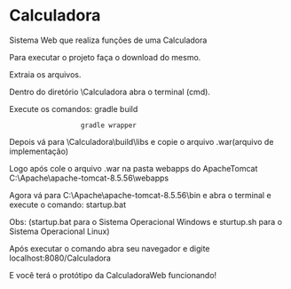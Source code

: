 # Calculadora
Sistema Web que realiza funções de uma Calculadora
 
 Para executar o projeto faça o download do mesmo.
 
 Extraia os arquivos.
 
 Dentro do diretório \Calculadora abra o terminal (cmd).
 
 Execute os comandos: gradle build
                      
                      gradle wrapper
 
 Depois vá para \Calculadora\build\libs e copie o arquivo .war(arquivo de implementação)
 
 Logo após cole o arquivo .war na pasta webapps do ApacheTomcat C:\Apache\apache-tomcat-8.5.56\webapps
 
 Agora vá para C:\Apache\apache-tomcat-8.5.56\bin e abra o terminal e execute o comando: startup.bat
 
 Obs: (startup.bat para o Sistema Operacional Windows e sturtup.sh para o Sistema Operacional Linux)
 
 Após executar o comando abra seu navegador e digite localhost:8080/Calculadora
 
 E você terá o protótipo da CalculadoraWeb funcionando!
 
 
